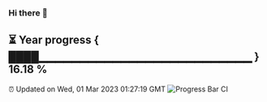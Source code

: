 ### Hi there 👋
⏳ Year progress { ████▁▁▁▁▁▁▁▁▁▁▁▁▁▁▁▁▁▁▁▁▁▁▁▁▁▁ } 16.18 %
---
⏰ Updated on Wed, 01 Mar 2023 01:27:19 GMT
![Progress Bar CI](https://github.com/liununu/liununu/workflows/Progress%20Bar%20CI/badge.svg)
